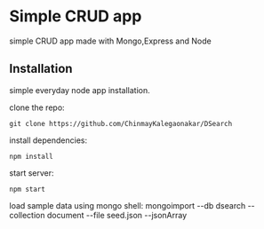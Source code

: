 # Simple CRUD app
simple CRUD app made with Mongo,Express and Node
## Installation
simple everyday node app installation.

clone the repo:

    git clone https://github.com/ChinmayKalegaonakar/DSearch

install dependencies:

    npm install

start server:

    npm start


load sample data using mongo shell:
    mongoimport --db dsearch --collection document  --file seed.json --jsonArray

